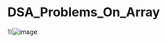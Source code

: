 # DSA_Problems_On_Array
1)![image](https://github.com/user-attachments/assets/9b4990a9-3dc8-4ac8-99d8-cabf594a81be)

